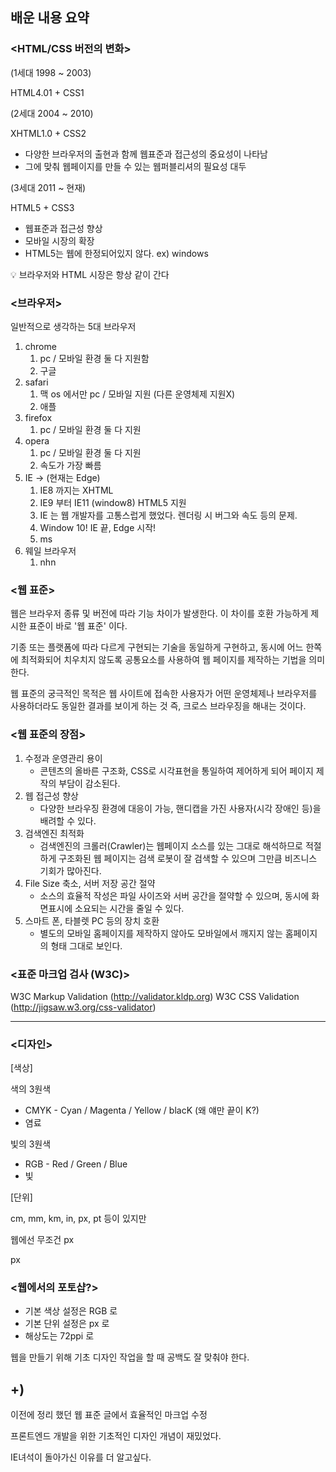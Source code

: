 ## 배운 내용 요약
### <HTML/CSS 버전의 변화>

(1세대 1998 ~ 2003)

HTML4.01 + CSS1

(2세대 2004 ~ 2010)

XHTML1.0 + CSS2

- 다양한 브라우저의 출현과 함께 웹표준과 접근성의 중요성이 나타남
- 그에 맞춰 웹페이지를 만들 수 있는 웹퍼블리셔의 필요성 대두

(3세대 2011 ~ 현재)

HTML5 + CSS3

- 웹표준과 접근성 향상
- 모바일 시장의 확장
- HTML5는 웹에 한정되어있지 않다. ex) windows

<aside>
💡 브라우저와 HTML 시장은 항상 같이 간다

</aside>

### <브라우저>

일반적으로 생각하는 5대 브라우저

1. chrome
    1. pc / 모바일 환경 둘 다 지원함
    2. 구글
2. safari
    1. 맥 os 에서만 pc / 모바일 지원 (다른 운영체제 지원X)
    2. 애플
3. firefox
    1. pc / 모바일 환경 둘 다 지원
4. opera
    1. pc / 모바일 환경 둘 다 지원
    2. 속도가 가장 빠름
5. IE → (현재는 Edge)
    1. IE8 까지는 XHTML
    2. IE9 부터 IE11 (window8) HTML5 지원
    3. IE 는 웹 개발자를 고통스럽게 했었다. 렌더링 시 버그와 속도 등의 문제.
    4. Window 10! IE 끝, Edge 시작!
    5. ms
6. 웨일 브라우저
    1. nhn
    

### <웹 표준>

웹은 브라우저 종류 및 버전에 따라 기능 차이가 발생한다. 이 차이를 호환 가능하게 제시한 표준이 바로 '웹 표준' 이다. 

기종 또는 플랫폼에 따라 다르게 구현되는 기술을 동일하게 구현하고, 동시에 어느 한쪽에 최적화되어 치우치지 않도록 공통요소를 사용하여 웹 페이지를 제작하는 기법을 의미한다.

웹 표준의 궁극적인 목적은 웹 사이트에 접속한 사용자가 어떤 운영체제나 브라우저를 사용하더라도 동일한 결과를 보이게 하는 것 즉, 크로스 브라우징을 해내는 것이다.

### <웹 표준의 장점>

1. 수정과 운영관리 용이
    - 콘텐츠의 올바른 구조화, CSS로 시각표현을 통일하여 제어하게 되어 페이지 제작의 부담이 감소된다.
2. 웹 접근성 향상
    - 다양한 브라우징 환경에 대응이 가능, 핸디캡을 가진 사용자(시각 장애인 등)을 배려할 수 있다.
3. 검색엔진 최적화
    - 검색엔진의 크롤러(Crawler)는 웹페이지 소스를 있는 그대로 해석하므로 적절하게 구조화된 웹 페이지는 검색 로봇이 잘 검색할 수 있으며 그만큼 비즈니스 기회가 많아진다.
4. File Size 축소, 서버 저장 공간 절약
    - 소스의 효율적 작성은 파일 사이즈와 서버 공간을 절약할 수 있으며, 동시에 화면표시에 소요되는 시간을 줄일 수 있다.
5. 스마트 폰, 타블렛 PC 등의 장치 호환
    - 별도의 모바일 홈페이지를 제작하지 않아도 모바일에서 깨지지 않는 홈페이지의 형태 그대로 보인다.

### <표준 마크업 검사 (W3C)>

W3C Markup Validation (http://validator.kldp.org)
W3C CSS Validation (http://jigsaw.w3.org/css-validator)

---

### <디자인>

[색상]

색의 3원색 

- CMYK - Cyan / Magenta / Yellow / blacK (왜 얘만 끝이 K?)
- 염료

빛의 3원색

- RGB - Red / Green / Blue
- 빛

[단위]

cm, mm, km, in, px, pt 등이 있지만

웹에선 무조건 px

px

### <웹에서의 포토샵?>

- 기본 색상 설정은 RGB 로
- 기본 단위 설정은 px 로
- 해상도는 72ppi 로

웹을 만들기 위해 기초 디자인 작업을 할 때 공백도 잘 맞춰야 한다.

## +)

이전에 정리 했던 웹 표준 글에서 효율적인 마크업 수정

프론트엔드 개발을 위한 기초적인 디자인 개념이 재밌었다.

IE녀석이 돌아가신 이유를 더 알고싶다.
